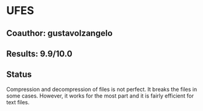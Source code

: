 # UFES

## Coauthor: gustavolzangelo

## Results: 9.9/10.0

## Status

Compression and decompression of files is not perfect. It breaks the files in some cases. However, it works for the most part and it is fairly efficient for text files.
